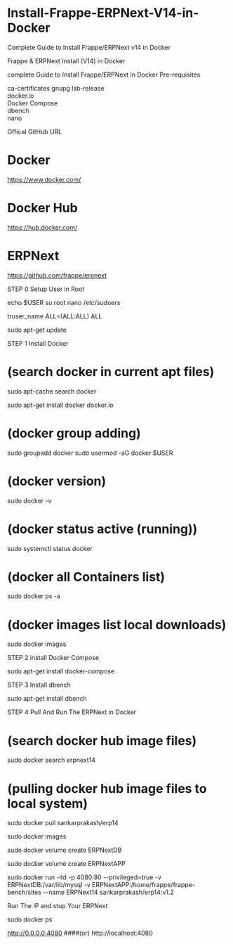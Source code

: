 # Install-Frappe-ERPNext-V14-in-Docker
Complete Guide to Install Frappe/ERPNext v14 in Docker

Frappe & ERPNext Install (V14) in Docker

complete Guide to Install Frappe/ERPNext in Docker
Pre-requisites

  ca-certificates
  gnupg
  lsb-release                                   
  docker.io             
  Docker Compose                                   
  dbench                                     
  nano                                     

Offical GitHub URL

# Docker
https://www.docker.com/

# Docker Hub
https://hub.docker.com/

# ERPNext
https://github.com/frappe/erpnext

STEP 0 Setup User in Root

echo $USER
su root
nano /etc/sudoers

truser_name ALL=(ALL:ALL) ALL

sudo apt-get update

STEP 1 Install Docker

# (search docker in current apt files)
sudo apt-cache search docker

sudo apt-get install docker docker.io

# (docker group adding)
sudo groupadd docker
sudo usermod -aG docker $USER

# (docker version)
sudo docker -v
# (docker status active (running))
sudo systemctl status docker

# (docker all Containers list)
sudo docker ps -a

# (docker images list local downloads)
sudo docker images

STEP 2 install Docker Compose

sudo apt-get install docker-compose

STEP 3 Install dbench

sudo apt-get install dbench

STEP 4 Pull And Run The ERPNext in Docker

# (search docker hub image files)
sudo docker search erpnext14

# (pulling docker hub image files to local system)

sudo docker pull sankarprakash/erp14

sudo docker images

sudo docker volume create ERPNextDB

sudo docker volume create ERPNextAPP

sudo docker run -itd -p 4080:80 --privileged=true -v ERPNextDB:/var/lib/mysql -v ERPNextAPP:/home/frappe/frappe-bench/sites --name ERPNext14 sankarprakash/erp14:v1.2

Run The IP and stup Your ERPNext

sudo docker ps

http://0.0.0.0:4080 
####(or) 
http://localhost:4080
